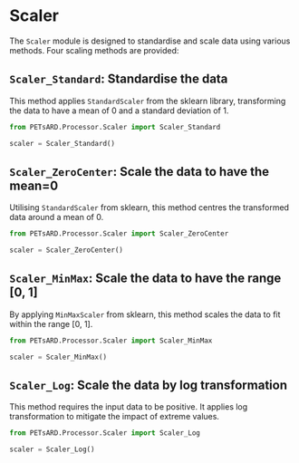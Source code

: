 # Scaler

The `Scaler` module is designed to standardise and scale data using various methods. Four scaling methods are provided:

## `Scaler_Standard`: Standardise the data

This method applies `StandardScaler` from the sklearn library, transforming the data to have a mean of 0 and a standard deviation of 1.

```python
from PETsARD.Processor.Scaler import Scaler_Standard

scaler = Scaler_Standard()
```

## `Scaler_ZeroCenter`: Scale the data to have the mean=0

Utilising `StandardScaler` from sklearn, this method centres the transformed data around a mean of 0.

```python
from PETsARD.Processor.Scaler import Scaler_ZeroCenter

scaler = Scaler_ZeroCenter()
```

## `Scaler_MinMax`: Scale the data to have the range [0, 1]

By applying `MinMaxScaler` from sklearn, this method scales the data to fit within the range [0, 1].

```python
from PETsARD.Processor.Scaler import Scaler_MinMax

scaler = Scaler_MinMax()
```

## `Scaler_Log`: Scale the data by log transformation

This method requires the input data to be positive. It applies log transformation to mitigate the impact of extreme values.

```python
from PETsARD.Processor.Scaler import Scaler_Log

scaler = Scaler_Log()
```
